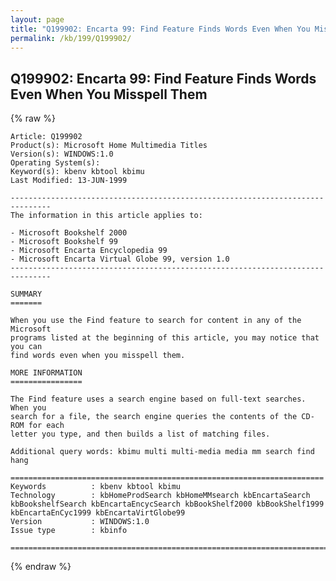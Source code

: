 ```yaml
---
layout: page
title: "Q199902: Encarta 99: Find Feature Finds Words Even When You Misspell Them"
permalink: /kb/199/Q199902/
---
```


## Q199902: Encarta 99: Find Feature Finds Words Even When You Misspell Them

{% raw %}

	Article: Q199902
	Product(s): Microsoft Home Multimedia Titles
	Version(s): WINDOWS:1.0
	Operating System(s): 
	Keyword(s): kbenv kbtool kbimu
	Last Modified: 13-JUN-1999
	
	-------------------------------------------------------------------------------
	The information in this article applies to:
	
	- Microsoft Bookshelf 2000 
	- Microsoft Bookshelf 99 
	- Microsoft Encarta Encyclopedia 99 
	- Microsoft Encarta Virtual Globe 99, version 1.0 
	-------------------------------------------------------------------------------
	
	SUMMARY
	=======
	
	When you use the Find feature to search for content in any of the Microsoft
	programs listed at the beginning of this article, you may notice that you can
	find words even when you misspell them.
	
	MORE INFORMATION
	================
	
	The Find feature uses a search engine based on full-text searches. When you
	search for a file, the search engine queries the contents of the CD-ROM for each
	letter you type, and then builds a list of matching files.
	
	Additional query words: kbimu multi multi-media media mm search find hang
	
	======================================================================
	Keywords          : kbenv kbtool kbimu 
	Technology        : kbHomeProdSearch kbHomeMMsearch kbEncartaSearch kbBookshelfSearch kbEncartaEncycSearch kbBookShelf2000 kbBookShelf1999 kbEncartaEnCyc1999 kbEncartaVirtGlobe99
	Version           : WINDOWS:1.0
	Issue type        : kbinfo
	
	=============================================================================
	

{% endraw %}
